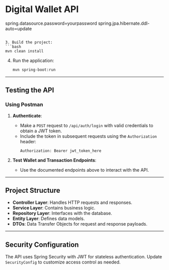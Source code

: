 # Digital Wallet API
   spring.datasource.password=yourpassword
   spring.jpa.hibernate.ddl-auto=update
   ```

3. Build the project:
   ```bash
   mvn clean install
   ```

4. Run the application:
   ```bash
   mvn spring-boot:run
   ```

---

## Testing the API

### Using Postman
1. **Authenticate**:
   - Make a `POST` request to `/api/auth/login` with valid credentials to obtain a JWT token.
   - Include the token in subsequent requests using the `Authorization` header:
     ```
     Authorization: Bearer jwt_token_here
     ```

2. **Test Wallet and Transaction Endpoints**:
   - Use the documented endpoints above to interact with the API.

---

## Project Structure
- **Controller Layer**: Handles HTTP requests and responses.
- **Service Layer**: Contains business logic.
- **Repository Layer**: Interfaces with the database.
- **Entity Layer**: Defines data models.
- **DTOs**: Data Transfer Objects for request and response payloads.

---

## Security Configuration
The API uses Spring Security with JWT for stateless authentication. Update `SecurityConfig` to customize access control as needed.

